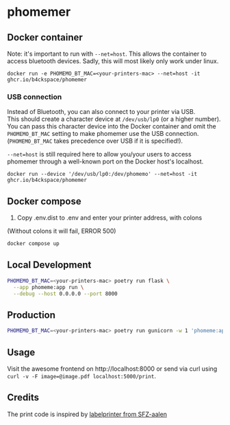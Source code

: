 # phomemer

## Docker container

Note: it's important to run with `--net=host`. This allows the container to
access bluetooth devices. Sadly, this will most likely only work under linux.

```
docker run -e PHOMEMO_BT_MAC=<your-printers-mac> --net=host -it ghcr.io/b4ckspace/phomemer
```

### USB connection

Instead of Bluetooth, you can also connect to your printer via USB.  
This should create a character device at `/dev/usb/lp0` (or a higher number).
You can pass this character device into the Docker container and omit the
`PHOMEMO_BT_MAC` setting to make phomemer use the USB connection.
(`PHOMEMO_BT_MAC` takes precedence over USB if it is specified!).

`--net=host` is still required here to allow you/your users to access phomemer
through a well-known port on the Docker host's localhost.

```
docker run --device '/dev/usb/lp0:/dev/phomemo' --net=host -it ghcr.io/b4ckspace/phomemer
```

## Docker compose

1. Copy .env.dist to .env and enter your printer address, with colons

(Without colons it will fail, ERROR 500)

```sh
docker compose up
```

## Local Development

```sh
PHOMEMO_BT_MAC=<your-printers-mac> poetry run flask \
  --app phomeme:app run \
  --debug --host 0.0.0.0 --port 8000
```

## Production

```sh
PHOMEMO_BT_MAC=<your-printers-mac> poetry run gunicorn -w 1 'phomeme:app' -b [::0]
```

## Usage

Visit the awesome frontend on http://localhost:8000 or send via
curl using `curl -v -F image=@image.pdf localhost:5000/print`.

## Credits

The print code is inspired by [labelprinter from SFZ-aalen][1]


[1]: https://gitlab.com/sfz.aalen/infra/labelprinter

